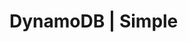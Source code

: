 # DynamoDB | Simple

<!-- BEGINNING OF PRE-COMMIT-TERRAFORM DOCS HOOK -->
<!-- END OF PRE-COMMIT-TERRAFORM DOCS HOOK -->
